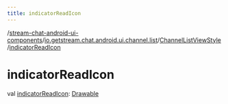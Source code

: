```yaml
---
title: indicatorReadIcon
---
```

/[stream-chat-android-ui-components](../../index.md)/[io.getstream.chat.android.ui.channel.list](../index.md)/[ChannelListViewStyle](index.md)/[indicatorReadIcon](indicatorReadIcon.md)  
  
  
  
# indicatorReadIcon  
val [indicatorReadIcon](indicatorReadIcon.md): [Drawable](https://developer.android.com/reference/kotlin/android/graphics/drawable/Drawable.html)
